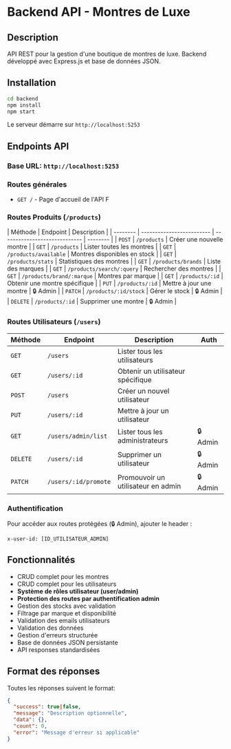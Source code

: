 # Backend API - Montres de Luxe

## Description

API REST pour la gestion d'une boutique de montres de luxe. Backend développé avec Express.js et base de données JSON.

## Installation

```bash
cd backend
npm install
npm start
```

Le serveur démarre sur `http://localhost:5253`

## Endpoints API

### **Base URL**: `http://localhost:5253`

### **Routes générales**

- `GET /` - Page d'accueil de l'API
  F

### **Routes Produits** (`/products`)

| Méthode  | Endpoint                  | Description                   |
| -------- | ------------------------- | ----------------------------- | -------- |
| `POST`   | `/products`               | Créer une nouvelle montre     |
| `GET`    | `/products`               | Lister toutes les montres     |
| `GET`    | `/products/available`     | Montres disponibles en stock  |
| `GET`    | `/products/stats`         | Statistiques des montres      |
| `GET`    | `/products/brands`        | Liste des marques             |
| `GET`    | `/products/search/:query` | Rechercher des montres        |
| `GET`    | `/products/brand/:marque` | Montres par marque            |
| `GET`    | `/products/:id`           | Obtenir une montre spécifique |
| `PUT`    | `/products/:id`           | Mettre à jour une montre      | 🔒 Admin |
| `PATCH`  | `/products/:id/stock`     | Gérer le stock                | 🔒 Admin |
| `DELETE` | `/products/:id`           | Supprimer une montre          | 🔒 Admin |

### **Routes Utilisateurs** (`/users`)

| Méthode  | Endpoint             | Description                        | Auth     |
| -------- | -------------------- | ---------------------------------- | -------- |
| `GET`    | `/users`             | Lister tous les utilisateurs       |          |
| `GET`    | `/users/:id`         | Obtenir un utilisateur spécifique  |          |
| `POST`   | `/users`             | Créer un nouvel utilisateur        |          |
| `PUT`    | `/users/:id`         | Mettre à jour un utilisateur       |          |
| `GET`    | `/users/admin/list`  | Lister tous les administrateurs    | 🔒 Admin |
| `DELETE` | `/users/:id`         | Supprimer un utilisateur           | 🔒 Admin |
| `PATCH`  | `/users/:id/promote` | Promouvoir un utilisateur en admin | 🔒 Admin |

### **Authentification**

Pour accéder aux routes protégées (🔒 Admin), ajouter le header :

```
x-user-id: [ID_UTILISATEUR_ADMIN]
```

## Fonctionnalités

- CRUD complet pour les montres
- CRUD complet pour les utilisateurs
- **Système de rôles utilisateur (user/admin)**
- **Protection des routes par authentification admin**
- Gestion des stocks avec validation
- Filtrage par marque et disponibilité
- Validation des emails utilisateurs
- Validation des données
- Gestion d'erreurs structurée
- Base de données JSON persistante
- API responses standardisées

## Format des réponses

Toutes les réponses suivent le format:

```json
{
  "success": true|false,
  "message": "Description optionnelle",
  "data": {},
  "count": 0,
  "error": "Message d'erreur si applicable"
}
```
